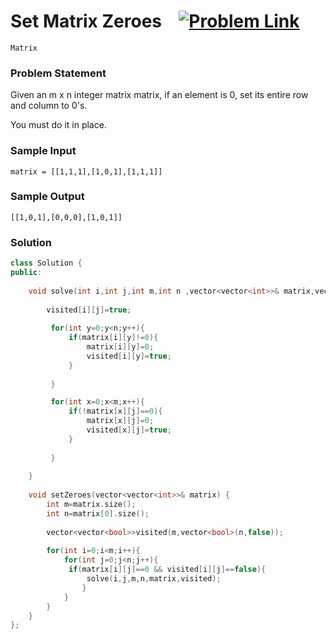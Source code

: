 
# Set Matrix Zeroes &ensp;  [![Problem Link](https://img.shields.io/badge/-LeetCode-FFA116?style=for-the-badge&logo=LeetCode&logoColor=black)](https://leetcode.com/problems/set-matrix-zeroes/description/)

```
Matrix
``` 
### Problem Statement 
Given an m x n integer matrix matrix, if an element is 0, set its entire row and column to 0's.

You must do it in place.

### Sample Input
```
matrix = [[1,1,1],[1,0,1],[1,1,1]]
```
### Sample Output
```
[[1,0,1],[0,0,0],[1,0,1]]
```

### Solution
```cpp
class Solution {
public:
    
    void solve(int i,int j,int m,int n ,vector<vector<int>>& matrix,vector<vector<bool>>&visited){
        
        visited[i][j]=true;
        
         for(int y=0;y<n;y++){
             if(matrix[i][y]!=0){
                 matrix[i][y]=0;
                 visited[i][y]=true;
             }
            
         }

         for(int x=0;x<m;x++){
             if(!matrix[x][j]==0){
                 matrix[x][j]=0;
                 visited[x][j]=true;
             }
            
         }
        
    }
    
    void setZeroes(vector<vector<int>>& matrix) {
        int m=matrix.size();
        int n=matrix[0].size();
        
        vector<vector<bool>>visited(m,vector<bool>(n,false));
        
        for(int i=0;i<m;i++){
            for(int j=0;j<n;j++){
             if(matrix[i][j]==0 && visited[i][j]==false){
                 solve(i,j,m,n,matrix,visited);    
                }
            }
        }
    }
};
```